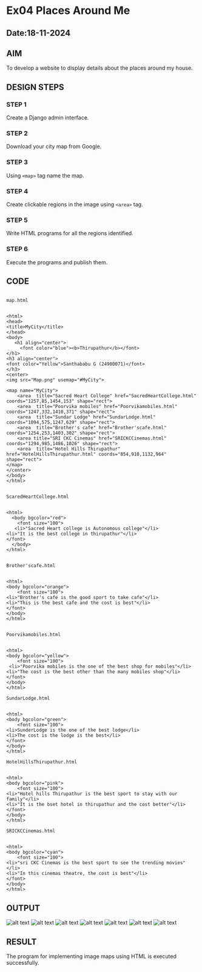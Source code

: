 # Ex04 Places Around Me
## Date:18-11-2024 

## AIM
To develop a website to display details about the places around my house.

## DESIGN STEPS

### STEP 1
Create a Django admin interface.

### STEP 2
Download your city map from Google.

### STEP 3
Using ```<map>``` tag name the map.

### STEP 4
Create clickable regions in the image using ```<area>``` tag.

### STEP 5
Write HTML programs for all the regions identified.

### STEP 6
Execute the programs and publish them.

## CODE
```

map.html


<html>
<head>
<title>MyCity</title>
</head>
<body>
   <h1 align="center">
     <font color="blue"><b>Thirupathur</b></font>
</h1>
<h3 align="center">
<font color="Yellow">Santhababu G (24900071)</font>
</h3>
<center>
<img src="Map.png" usemap="#MyCity">

<map name="MyCity">
    <area  title="Sacred Heart College" href="SacredHeartCollege.html" coords="1257,85,1454,153" shape="rect">
    <area  title="Poorvika mobiles" href="Poorvikamobiles.html" coords="1247,332,1410,371" shape="rect">
    <area  title="Sundar Lodge" href="SundarLodge.html" coords="1094,575,1247,629" shape="rect">
    <area  title="Brother's cafe" href="Brother'scafe.html" coords="1254,253,1403,302" shape="rect">
    <area title="SRI CKC Cinemas" href="SRICKCCinemas.html" coords="1294,985,1486,1026" shape="rect">
    <area  title="Hotel Hills Thirupathur" href="HotelHillsThirupathur.html" coords="854,910,1132,964" shape="rect">
</map>
</center>
</body>
</html>


ScaredHeartCollege.html


<html>
  <body bgcolor="red">
    <font size="100">
   <li>"Sacred Heart college is Autonomous college"</li>
<li>"It is the best college in thirupathur"</li>
</font>
  </body>
</html>


Brother'scafe.html


<html>
<body bgcolor="orange">
    <font size="100">
<li>"Brother's cafe is the good sport to take cafe"</li>
<li>"This is the best cafe and the cost is best"</li>
</font>
</body>
</html>


Poorvikamobiles.html


<html>
<body bgcolor="yellow">
    <font size="100">
 <li>"Poorvika mobiles is the one of the best shop for mobiles"</li>
<li>"The cost is the best other than the many mobiles shop"</li>
</font>
</body>
</html>

SundarLodge.html


<html>
<body bgcolor="green">
    <font size="100">
<li>SunderLodge is the one of the best lodge</li>
<li>The cost is the lodge is the best</li>
</font>
</body>
</html>

HotelHillsThirupathur.html


<html>
<body bgcolor="pink">
    <font size="100">
<li>"Hotel hills Thirupathur is the best sport to stay with our family"</li>
<li>"It is the bset hotel in thirupathur and the cost better"</li>
</font> 
</body>
</html>

SRICKCCinemas.html


<html>
<body bgcolor="cyan">
    <font size="100">
<li>"sri CKC Cinemas is the best sport to see the trending movies"</li>
<li>"In this cinemas theatre, the cost is best"</li>
</font>
</body>
</html>

```
## OUTPUT
![alt text](1.png)
![alt text](2.png)
![alt text](3.png)
![alt text](4.png)
![alt text](5.png)
![alt text](6.png)
![alt text](7.png)


## RESULT
The program for implementing image maps using HTML is executed successfully.
